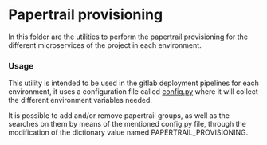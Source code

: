 # Papertrail provisioning

In this folder are the utilities to perform the papertrail provisioning for the different microservices of the project in each environment.

### Usage  <a name="papertrail_provisioning_usage"></a>

This utility is intended to be used in the gitlab deployment pipelines for each environment, it uses a configuration file called [config.py](./config.py) where it will collect the different environment variables needed.

It is possible to add and/or remove papertrail groups, as well as the searches on them by means of the mentioned config.py file, through the modification of the dictionary value named PAPERTRAIL_PROVISIONING.
